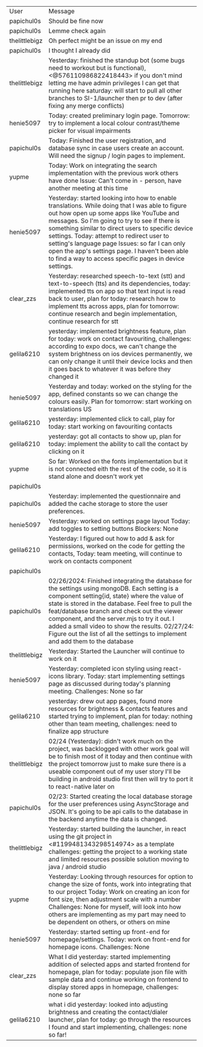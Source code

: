 | | |
|-|-|
|User|Message|
|papichul0s|Should be fine now|
|papichul0s|Lemme check again|
|thelittlebigz|Oh perfect might be an issue on my end|
|papichul0s|I thought I already did|
|thelittlebigz|Yesterday: finished the standup bot (some bugs need to workout but is functional), <@576110986822418443> if you don't mind letting me have admin privileges I can get that running here saturday: will start to pull all other branches to SI-1/launcher then pr to dev (after fixing any merge conflicts)|
|henie5097|Today: created preliminary login page. Tomorrow: try to implement a local colour contrast/theme picker for visual impairments|
|papichul0s|Today: Finished the user registration, and database sync in case users create an account. Will need the signup / login pages to implement.|
|yupme|Today: Work on integrating the search implementation with the previous work others have done Issue: Can't come in - person, have another meeting at this time|
|henie5097|Yesterday: started looking into how to enable translations. While doing that I was able to figure out how open up some apps like YouTube and messages. So I'm going to try to see if there is something similar to direct users to specific device settings. Today: attempt to redirect user to setting's language page Issues: so far I can only open the app's settings page. I haven't been able to find a way to access specific pages in device settings.|
|clear_zzs|Yesterday: researched speech-to-text (stt) and text-to-speech (tts) and its dependencies, today: implemented tts on app so that text input is read back to user, plan for today: research how to implement tts across apps, plan for tomorrow: continue research and begin implementation, continue research for stt|
|gelila6210|yesterday: implemented brightness feature, plan for today: work on contact favouriting, challenges: according to expo docs, we can't change the system brightness on ios devices permanently, we can only change it until their device locks and then it goes back to whatever it was before they changed it|
|henie5097|Yesterday and today: worked on the styling for the app, defined constants so we can change the colours easily. Plan for tomorrow: start working on translations US|
|gelila6210|yesterday: implemented click to call, play for today: start working on favouriting contacts|
|gelila6210|yesterday: got all contacts to show up, plan for today: implement the ability  to call the contact by clicking on it|
|yupme|So far: Worked on the fonts implementation but it is not connected eith the rest of the code, so it is stand alone and doesn't work yet|
|papichul0s||
|papichul0s|Yesterday: implemented the questionnaire and added the cache storage to store the user preferences.|
|henie5097|Yesterday: worked on settings page layout Today: add toggles to setting buttons Blockers: None|
|gelila6210|Yesterday: I figured out how to add & ask for permissions, worked on the code for getting the contacts, Today: team meeting, will continue to work on contacts component|
|papichul0s||
|papichul0s|02/26/2024: Finished integrating the database for the settings using mongoDB. Each setting is a component setting{id, state} where the value of state is stored in the database. Feel free to pull the feat/database branch and check out the viewer component, and the server.mjs to try it out. I added a small video to show the results. 02/27/24: Figure out the list of all the settings to implement and add them to the database|
|thelittlebigz|Yesterday: Started the Launcher will continue to work on it|
|henie5097|Yesterday: completed icon styling using react-icons library. Today: start implementing settings page as discussed during today's  planning meeting. Challenges: None so far|
|gelila6210|yesterday: drew out app pages, found more resources for brightness & contacts features and started trying to implement, plan for today: nothing other than team meeting, challenges: need to finalize app structure|
|thelittlebigz|02/24 (Yesterday): didn't work much on the project, was backlogged with other work goal will be to finish most of it today and then continue with the project tomorrow just to make sure there is a useable component out of my user story I'll be building in android studio first then will try to port it to react-native later on|
|papichul0s|02/23: Started creating the local database storage for the user preferences using AsyncStorage and JSON. It's going to be api calls to the database in the backend anytime the data is changed.|
|thelittlebigz|Yesterday: started building the launcher, in react using the git project in <#1199481343298514974> as a template challenges: getting the project to a working state and limited resources possible solution moving to java / android studio|
|yupme|Yesterday: Looking through resources for option to change the size of fonts, work into integrating that to our project Today: Work on creating an icon for font size, then adjustment scale with a number Challenges: None for myself, will look into how others are implementing as my part may need to be dependent on others, or others on mine|
|henie5097|Yesterday: started setting up front-end for homepage/settings. Today: work on front-end for homepage icons.  Challenges: None|
|clear_zzs|What I did yesterday: started implementing addition of selected apps and started frontend for homepage, plan for today: populate json file with sample data and continue working on frontend to display stored apps in homepage, challenges: none so far|
|gelila6210|what i did yesterday: looked into adjusting brightness and creating the contact/dialer launcher, plan for today: go through the resources I found and start implementing, challenges: none so far!|

